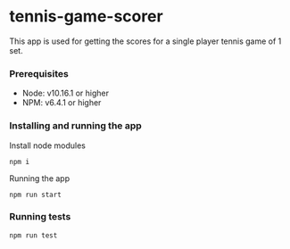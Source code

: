 # tennis-game-scorer

This app is used for getting the scores for a single player tennis game of 1 set.

### Prerequisites

* Node: v10.16.1 or higher
* NPM: v6.4.1 or higher

### Installing and running the app
Install node modules
```
npm i
```

Running the app
```
npm run start
```

### Running tests
```
npm run test
```